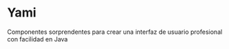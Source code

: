 # Yami
Componentes sorprendentes para crear una interfaz de usuario profesional con facilidad en Java
